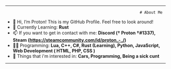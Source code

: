 ---------------------------------------------------------------------------------------------------------------------------------
                                                               # About Me
- 👋 Hi, I’m Proton! This is my GitHub Profile. Feel free to look around!
- 🌱 Currently Learning: **Rust**
- 📫 If you want to get in contact with me: **Discord († Proton †#1337), Steam (https://steamcommunity.com/id/proton_-_/)**
- 👨‍💻 Programming: **Lua, C++, C#, Rust (Learning), Python, JavaScript, Web Development ( HTML, PHP, CSS )**
- 👨 Things that i'm interested in: **Cars, Programming, Being a sick cunt**
---------------------------------------------------------------------------------------------------------------------------------
